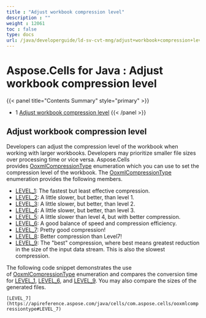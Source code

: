 ```yaml
---
title : "Adjust workbook compression level" 
description : "" 
weight : 12061 
toc : false
type: docs
url: /java/developerguide/ld-sv-cvt-mng/adjust+workbook+compression+level/
---
```


# Aspose.Cells for Java : Adjust workbook compression level


{{< panel title="Contents Summary" style="primary" >}}
*   1 [Adjust workbook compression level](#adjust-workbook-compression-level)
{{< /panel >}}
 

## Adjust workbook compression level

Developers can adjust the compression level of the workbook when working with larger workbooks. Developers may prioritize smaller file sizes over processing time or vice versa. Aspose.Cells provides [OoxmlCompressionType](https://apireference.aspose.com/java/cells/com.aspose.cells/OoxmlCompressionType) enumeration which you can use to set the compression level of the workbook. The [OoxmlCompressionType](https://apireference.aspose.com/java/cells/com.aspose.cells/OoxmlCompressionType) enumeration provides the following members.

*   [LEVEL\_1](https://apireference.aspose.com/java/cells/com.aspose.cells/ooxmlcompressiontype#LEVEL_1): The fastest but least effective compression.
*   [LEVEL\_2](https://apireference.aspose.com/java/cells/com.aspose.cells/ooxmlcompressiontype#LEVEL_2): A little slower, but better, than level 1.
*   [LEVEL\_3](https://apireference.aspose.com/java/cells/com.aspose.cells/ooxmlcompressiontype#LEVEL_3): A little slower, but better, than level 2.
*   [LEVEL\_4](https://apireference.aspose.com/java/cells/com.aspose.cells/ooxmlcompressiontype#LEVEL_4): A little slower, but better, than level 3.
*   [LEVEL\_5](https://apireference.aspose.com/java/cells/com.aspose.cells/ooxmlcompressiontype#LEVEL_5): A little slower than level 4, but with better compression.
*   [LEVEL\_6](https://apireference.aspose.com/java/cells/com.aspose.cells/ooxmlcompressiontype#LEVEL_6): A good balance of speed and compression efficiency.
*   [LEVEL\_7](https://apireference.aspose.com/java/cells/com.aspose.cells/ooxmlcompressiontype#LEVEL_7): Pretty good compression!
*   [LEVEL\_8](https://apireference.aspose.com/java/cells/com.aspose.cells/ooxmlcompressiontype#LEVEL_8): Better compression than Level7!
*   [LEVEL\_9](https://apireference.aspose.com/java/cells/com.aspose.cells/ooxmlcompressiontype#LEVEL_9): The "best" compression, where best means greatest reduction in the size of the input data stream. This is also the slowest compression.

The following code snippet demonstrates the use of [OoxmlCompressionType](https://apireference.aspose.com/java/cells/com.aspose.cells/OoxmlCompressionType) enumeration and compares the conversion time for [LEVEL\_1](https://apireference.aspose.com/java/cells/com.aspose.cells/ooxmlcompressiontype#LEVEL_1), [LEVEL\_6](https://apireference.aspose.com/java/cells/com.aspose.cells/ooxmlcompressiontype#LEVEL_6), and [LEVEL\_9](https://apireference.aspose.com/java/cells/com.aspose.cells/ooxmlcompressiontype#LEVEL_9). You may also compare the sizes of the generated files.

  
  

`[LEVEL_7](https://apireference.aspose.com/java/cells/com.aspose.cells/ooxmlcompressiontype#LEVEL_7)`

